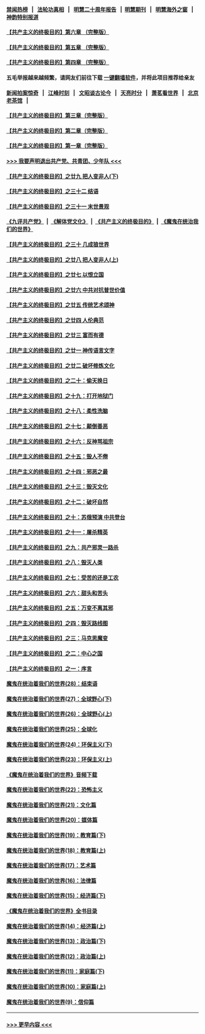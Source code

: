 #### [禁闻热榜](热点新闻.md?=0)  &nbsp;&nbsp;|&nbsp;&nbsp; [法轮功真相](https://github.com/gfw-breaker/truth/blob/master/README.md?=0) &nbsp;&nbsp;|&nbsp;&nbsp; [明慧二十周年报告](https://github.com/gfw-breaker/mh-reports/blob/master/README.md?=0) &nbsp;&nbsp;|&nbsp;&nbsp;[明慧期刊](https://github.com/gfw-breaker/mh-qikan) &nbsp;&nbsp;|&nbsp;&nbsp; [明慧海外之窗](https://github.com/gfw-breaker/mh-news/blob/master/README.md?=0) &nbsp;&nbsp;|&nbsp;&nbsp; [神韵特别报道](https://github.com/gfw-breaker/mh-news/blob/master/shenyun.md?=0)
#### [【共产主义的终极目的】第六章 （完整版）](../pages/nsc422/n11428913.md?t=02262202) 
#### [【共产主义的终极目的】第五章 （完整版）](../pages/nsc422/n11428912.md?t=02262202) 
#### [【共产主义的终极目的】第四章 （完整版）](../pages/nsc422/n11428907.md?t=02262202) 
#### 五毛举报越来越频繁，请网友们前往下载 [一键翻墙软件](https://github.com/gfw-breaker/ssr-accounts)，并将此项目推荐给亲友
#### [新闻拍案惊奇](https://github.com/gfw-breaker/banned-news/blob/master/pages/link4.md) &nbsp;&nbsp;|&nbsp;&nbsp; [江峰时刻](https://github.com/gfw-breaker/banned-news/blob/master/pages/link4.md) &nbsp;&nbsp;|&nbsp;&nbsp; [文昭谈古论今](https://github.com/gfw-breaker/banned-news/blob/master/pages/link4.md) &nbsp;&nbsp;|&nbsp;&nbsp; [天亮时分](https://github.com/gfw-breaker/banned-news/blob/master/pages/link4.md) &nbsp;&nbsp;|&nbsp;&nbsp; [萧茗看世界](https://github.com/gfw-breaker/banned-news/blob/master/pages/link4.md) &nbsp;&nbsp;|&nbsp;&nbsp; [北京老茶馆](https://github.com/gfw-breaker/banned-news/blob/master/pages/link4.md) &nbsp;&nbsp;|&nbsp;&nbsp; 
#### [【共产主义的终极目的】第三章（完整版）](../pages/nsc422/n11428848.md?t=02262202) 
#### [【共产主义的终极目的】第二章（完整版）](../pages/nsc422/n11428831.md?t=02262202) 
#### [【共产主义的终极目的】第一章（完整版）](../pages/nsc422/n11417651.md?t=02262202) 
#### [>>> 我要声明退出共产党、共青团、少年队 <<<](https://github.com/begood0513/goodnews/blob/master/quit/letter.md) 
#### [【共产主义的终极目的】之廿九 把人变非人(下)](../pages/nsc422/n11344140.md?t=02262202) 
#### [【共产主义的终极目的】之三十二 结语](../pages/nsc422/n11360535.md?t=02262202) 
#### [【共产主义的终极目的】之三十一 末世景观](../pages/nsc422/n11351129.md?t=02262202) 
#### [《九评共产党》](https://github.com/begood0513/9ping.md/blob/master/README.md) &nbsp;|&nbsp; [《解体党文化》](../../../../jtdwh.md/blob/master/README.md)  &nbsp;|&nbsp; [《共产主义的终极目的》](../../../../gczydzjmd.md/blob/master/README.md) &nbsp;|&nbsp; [《魔鬼在统治我们的世界》](../../../../mgztzwmdsj.md/blob/master/README.md) 
#### [【共产主义的终极目的】之三十 几成狼世界](../pages/nsc422/n11348280.md?t=02262202) 
#### [【共产主义的终极目的】之廿八 把人变非人(上)](../pages/nsc422/n11340492.md?t=02262202) 
#### [【共产主义的终极目的】之廿七 以恨立国](../pages/nsc422/n11336944.md?t=02262202) 
#### [【共产主义的终极目的】之廿六 中共对抗普世价值](../pages/nsc422/n11324785.md?t=02262202) 
#### [【共产主义的终极目的】之廿五 传统艺术颂神](../pages/nsc422/n11296396.md?t=02262202) 
#### [【共产主义的终极目的】之廿四 人伦典范](../pages/nsc422/n11296397.md?t=02262202) 
#### [【共产主义的终极目的】之廿三 富而有德](../pages/nsc422/n11283598.md?t=02262202) 
#### [【共产主义的终极目的】之廿一 神传语言文字](../pages/nsc422/n11263265.md?t=02262202) 
#### [【共产主义的终极目的】之廿二 破坏修炼文化](../pages/nsc422/n11245728.md?t=02262202) 
#### [【共产主义的终极目的】之二十：偷天换日](../pages/nsc422/n11238846.md?t=02262202) 
#### [【共产主义的终极目的】之十九：打开地狱门](../pages/nsc422/n11206376.md?t=02262202) 
#### [【共产主义的终极目的】之十八：柔性洗脑](../pages/nsc422/n11199994.md?t=02262202) 
#### [【共产主义的终极目的】之十七：颠倒善恶](../pages/nsc422/n11179782.md?t=02262202) 
#### [【共产主义的终极目的】之十六：反神骂祖宗](../pages/nsc422/n11166798.md?t=02262202) 
#### [【共产主义的终极目的】之十五：毁人不倦](../pages/nsc422/n11166792.md?t=02262202) 
#### [【共产主义的终极目的】之十四：邪恶之最](../pages/nsc422/n11150249.md?t=02262202) 
#### [【共产主义的终极目的】之十三：毁灭文化](../pages/nsc422/n11135227.md?t=02262202) 
#### [【共产主义的终极目的】之十二：破坏自然](../pages/nsc422/n11135214.md?t=02262202) 
#### [【共产主义的终极目的】之十：苏俄预演 中共登台](../pages/nsc422/n11118424.md?t=02262202) 
#### [【共产主义的终极目的】之十一：屠杀精英](../pages/nsc422/n11118442.md?t=02262202) 
#### [【共产主义的终极目的】之九：共产邪灵一路杀](../pages/nsc422/n11114139.md?t=02262202) 
#### [【共产主义的终极目的】之八：毁灭人类](../pages/nsc422/n11108503.md?t=02262202) 
#### [【共产主义的终极目的】之七：受苦的还是工农](../pages/nsc422/n11101809.md?t=02262202) 
#### [【共产主义的终极目的】之六：甜头和苦头](../pages/nsc422/n11096971.md?t=02262202) 
#### [【共产主义的终极目的】之五：万变不离其邪](../pages/nsc422/n11091285.md?t=02262202) 
#### [【共产主义的终极目的】之四：毁灭路线图](../pages/nsc422/n11086284.md?t=02262202) 
#### [【共产主义的终极目的】之三：马克思魔变](../pages/nsc422/n11061941.md?t=02262202) 
#### [【共产主义的终极目的】之二：中心之国](../pages/nsc422/n11047728.md?t=02262202) 
#### [【共产主义的终极目的】之一：序言](../pages/nsc422/n11086077.md?t=02262202) 
#### [魔鬼在统治着我们的世界(28)：结束语](../pages/nsc422/n10936246.md?t=02262202) 
#### [魔鬼在统治着我们的世界(27)：全球野心(下)](../pages/nsc422/n10928319.md?t=02262202) 
#### [魔鬼在统治着我们的世界(26)：全球野心(上)](../pages/nsc422/n10900318.md?t=02262202) 
#### [魔鬼在统治着我们的世界(25)：全球化](../pages/nsc422/n10788205.md?t=02262202) 
#### [魔鬼在统治着我们的世界(24)：环保主义(下)](../pages/nsc422/n10695307.md?t=02262202) 
#### [魔鬼在统治着我们的世界(23)：环保主义(上)](../pages/nsc422/n10688613.md?t=02262202) 
#### [《魔鬼在统治着我们的世界》音频下载](../pages/nsc422/n10635553.md?t=02262202) 
#### [魔鬼在统治着我们的世界(22)：恐怖主义](../pages/nsc422/n10614727.md?t=02262202) 
#### [魔鬼在统治着我们的世界(21)：文化篇](../pages/nsc422/n10597706.md?t=02262202) 
#### [魔鬼在统治着我们的世界(20)：媒体篇](../pages/nsc422/n10586579.md?t=02262202) 
#### [魔鬼在统治着我们的世界(19)：教育篇(下)](../pages/nsc422/n10564808.md?t=02262202) 
#### [魔鬼在统治着我们的世界(18)：教育篇(上)](../pages/nsc422/n10526970.md?t=02262202) 
#### [魔鬼在统治着我们的世界(17)：艺术篇](../pages/nsc422/n10499093.md?t=02262202) 
#### [魔鬼在统治着我们的世界(16)：法律篇](../pages/nsc422/n10485969.md?t=02262202) 
#### [魔鬼在统治着我们的世界(15)：经济篇(下)](../pages/nsc422/n10469975.md?t=02262202) 
#### [《魔鬼在统治着我们的世界》全书目录](../pages/nsc422/n10464261.md?t=02262202) 
#### [魔鬼在统治着我们的世界(14)：经济篇(上)](../pages/nsc422/n10457370.md?t=02262202) 
#### [魔鬼在统治着我们的世界(13)：政治篇(下)](../pages/nsc422/n10448270.md?t=02262202) 
#### [魔鬼在统治着我们的世界(12)：政治篇(上)](../pages/nsc422/n10444576.md?t=02262202) 
#### [魔鬼在统治着我们的世界(11)：家庭篇(下)](../pages/nsc422/n10440961.md?t=02262202) 
#### [魔鬼在统治着我们的世界(10)：家庭篇(上)](../pages/nsc422/n10435448.md?t=02262202) 
#### [魔鬼在统治着我们的世界(9)：信仰篇](../pages/nsc422/n10432159.md?t=02262202) 

----
#### [ >>> 更早内容 <<< ](../indexes/nsc422-earlier.md)
